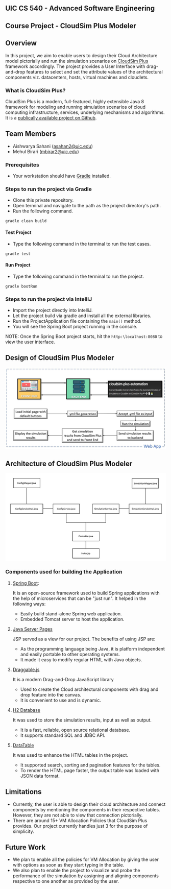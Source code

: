 ## UIC CS 540 - Advanced Software Engineering

## Course Project - CloudSim Plus Modeler

## Overview

In this project, we aim to enable users to design their Cloud Architecture model pictorially and run the simulation scenarios on [CloudSim Plus](https://cloudsimplus.org/) framework accordingly. The project provides a User Interface with drag-and-drop features to select and set the attribute values of the architectural components viz. datacenters, hosts, virtual machines and cloudlets.

### What is CloudSim Plus?
CloudSim Plus is a modern, full-featured, highly extensible Java 8 framework for modeling and running simulation scenarios of cloud computing infrastructure, services, underlying mechanisms and algorithms. It is a [publically available project on Github](https://github.com/manoelcampos/cloudsim-plus).

## Team Members

- Aishwarya Sahani (asahan2@uic.edu)
- Mehul Birari (mbirar2@uic.edu)

### Prerequisites

- Your workstation should have [Gradle](https://gradle.org/) installed.

### Steps to run the project via Gradle

- Clone this private repository.
- Open terminal and navigate to the path as the project directory's path.
- Run the following command.

```
gradle clean build
```

#### Test Project

- Type the following command in the terminal to run the test cases.

```
gradle test
```

#### Run Project

- Type the following command in the terminal to run the project.

```
gradle bootRun
```

### Steps to run the project via IntelliJ

- Import the project directly into IntelliJ.
- Let the project build via gradle and install all the external libraries.
- Run the ProjectApplication file containing the `main()` method.
- You will see the Spring Boot project running in the console.

NOTE: Once the Spring Boot project starts, hit the `http:\localhost:8080` to view the user interface.

## Design of CloudSim Plus Modeler

!["CloudSim Plus Modeler Design"](Images/Design.jpg)

## Architecture of CloudSim Plus Modeler

!["CloudSim Plus Modeler Architecture"](Images/Architecture.JPG)

### Components used for building the Application

1. [Spring Boot](https://spring.io/projects/spring-boot): 
   
    It is an open-source framework used to build Spring applications with the help of microservices that can be "just run". It helped in the following ways:
    - Easily build stand-alone Spring web application.
    - Embedded Tomcat server to host the application.
    
2. [Java Server Pages](https://www.oracle.com/java/technologies/jspt.html)
    
    JSP served as a view for our project. The benefits of using JSP are:
    - As the programming language being Java, it is platform independent and easily portable to other operating systems.
    - It made it easy to modify regular HTML with Java objects.
    
3. [Draggable.js](https://shopify.github.io/draggable/docs/)

    It is a modern Drag-and-Drop JavaScript library 
    - Used to create the Cloud architectural components with drag and drop feature into the canvas.
    - It is convenient to use and is dynamic.

4. [H2 Database](https://www.h2database.com/html/main.html)

    It was used to store the simulation results, input as well as output.
    - It is a fast, reliable, open source relational database.
    - It supports standard SQL and JDBC API.

5. [DataTable](https://datatables.net/)

    It was used to enhance the HTML tables in the project. 
    - It supported search, sorting and pagination features for the tables.
    - To render the HTML page faster, the output table was loaded with JSON data format.

## Limitations

- Currently, the user is able to design their cloud architecture and connect components by mentioning the components in their respective tables. However, they are not able to view that connection pictorially.
- There are around 15+ VM Allocation Policies that CloudSim Plus provides. Our project currently handles just 3 for the purpose of simplicity.

## Future Work

- We plan to enable all the policies for VM Allocation by giving the user with options as soon as they start typing in the table.
- We also plan to enable the project to visualize and probe the performance of the simulation by assigning and aligning components respective to one another as provided by the user.
